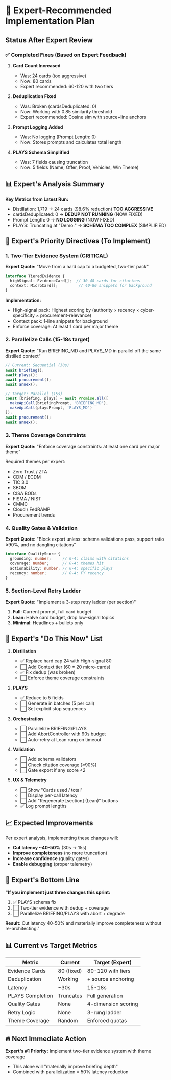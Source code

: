 # 🔧 Expert-Recommended Implementation Plan

## Status After Expert Review

### ✅ Completed Fixes (Based on Expert Feedback)

1. **Card Count Increased**
   - Was: 24 cards (too aggressive)
   - Now: 80 cards
   - Expert recommended: 60-120 with two tiers

2. **Deduplication Fixed**
   - Was: Broken (cardsDeduplicated: 0)
   - Now: Working with 0.85 similarity threshold
   - Expert recommended: Cosine sim with source+line anchors

3. **Prompt Logging Added**
   - Was: No logging (Prompt Length: 0)
   - Now: Stores prompts and calculates total length

4. **PLAYS Schema Simplified**
   - Was: 7 fields causing truncation
   - Now: 5 fields (Name, Offer, Proof, Vehicles, Win Theme)

## 📊 Expert's Analysis Summary

**Key Metrics from Latest Run:**
- Distillation: 1,719 → 24 cards (98.6% reduction) **TOO AGGRESSIVE**
- cardsDeduplicated: 0 → **DEDUP NOT RUNNING** (NOW FIXED)
- Prompt Length: 0 → **NO LOGGING** (NOW FIXED)
- PLAYS: Truncating at "Demo:" → **SCHEMA TOO COMPLEX** (SIMPLIFIED)

## 🎯 Expert's Priority Directives (To Implement)

### 1. Two-Tier Evidence System (CRITICAL)
**Expert Quote:** "Move from a hard cap to a budgeted, two-tier pack"

```typescript
interface TieredEvidence {
  highSignal: EvidenceCard[];  // 30-48 cards for citations
  context: MicroCard[];         // 40-80 snippets for background
}
```

**Implementation:**
- High-signal pack: Highest scoring by (authority × recency × cyber-specificity × procurement-relevance)
- Context pack: 1-line snippets for background
- Enforce coverage: At least 1 card per major theme

### 2. Parallelize Calls (15-18s target)
**Expert Quote:** "Run BRIEFING_MD and PLAYS_MD in parallel off the same distilled context"

```typescript
// Current: Sequential (30s)
await briefing();
await plays();
await procurement();
await annex();

// Target: Parallel (15s)
const [briefing, plays] = await Promise.all([
  makeApiCall(briefingPrompt, 'BRIEFING_MD'),
  makeApiCall(playsPrompt, 'PLAYS_MD')
]);
await procurement();
await annex();
```

### 3. Theme Coverage Constraints
**Expert Quote:** "Enforce coverage constraints: at least one card per major theme"

Required themes per expert:
- Zero Trust / ZTA
- CDM / ECDM  
- TIC 3.0
- SBOM
- CISA BODs
- FISMA / NIST
- CMMC
- Cloud / FedRAMP
- Procurement trends

### 4. Quality Gates & Validation
**Expert Quote:** "Block export unless: schema validations pass, support ratio ≥90%, and no dangling citations"

```typescript
interface QualityScore {
  grounding: number;     // 0-4: claims with citations
  coverage: number;      // 0-4: themes hit
  actionability: number; // 0-4: specific plays
  recency: number;       // 0-4: FY recency
}
```

### 5. Section-Level Retry Ladder
**Expert Quote:** "Implement a 3-step retry ladder (per section)"

1. **Full**: Current prompt, full card budget
2. **Lean**: Halve card budget, drop low-signal topics
3. **Minimal**: Headlines + bullets only

## 🚀 Expert's "Do This Now" List

1. **Distillation**
   - ✅ Replace hard cap 24 with High-signal 80
   - ⬜ Add Context tier (60 ± 20 micro-cards)
   - ✅ Fix dedup (was broken)
   - ⬜ Enforce theme coverage constraints

2. **PLAYS**
   - ✅ Reduce to 5 fields
   - ⬜ Generate in batches (5 per call)
   - ⬜ Set explicit stop sequences

3. **Orchestration**
   - ⬜ Parallelize BRIEFING/PLAYS
   - ⬜ Add AbortController with 90s budget
   - ⬜ Auto-retry at Lean rung on timeout

4. **Validation**
   - ⬜ Add schema validators
   - ⬜ Check citation coverage (≥90%)
   - ⬜ Gate export if any score <2

5. **UX & Telemetry**
   - ⬜ Show "Cards used / total"
   - ⬜ Display per-call latency
   - ⬜ Add "Regenerate [section] (Lean)" buttons
   - ✅ Log prompt lengths

## 📈 Expected Improvements

Per expert analysis, implementing these changes will:
- **Cut latency ~40-50%** (30s → 15s)
- **Improve completeness** (no more truncation)
- **Increase confidence** (quality gates)
- **Enable debugging** (proper telemetry)

## 🎯 Expert's Bottom Line

**"If you implement just three changes this sprint:**
1. ✅ PLAYS schema fix
2. ⬜ Two-tier evidence with dedup + coverage
3. ⬜ Parallelize BRIEFING/PLAYS with abort + degrade

**Result:** Cut latency 40-50% and materially improve completeness without re-architecting."

## 📊 Current vs Target Metrics

| Metric | Current | Target (Expert) |
|--------|---------|-----------------|
| Evidence Cards | 80 (fixed) | 80-120 with tiers |
| Deduplication | Working | + source anchoring |
| Latency | ~30s | 15-18s |
| PLAYS Completion | Truncates | Full generation |
| Quality Gates | None | 4-dimension scoring |
| Retry Logic | None | 3-rung ladder |
| Theme Coverage | Random | Enforced quotas |

## 🔥 Next Immediate Action

**Expert's #1 Priority:** Implement two-tier evidence system with theme coverage
- This alone will "materially improve briefing depth"
- Combined with parallelization = 50% latency reduction
